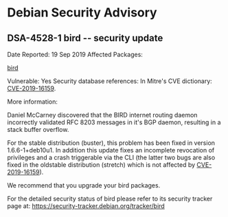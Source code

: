 
Debian Security Advisory
========================


DSA-4528-1 bird -- security update
----------------------------------



Date Reported:
19 Sep 2019
Affected Packages:

[bird](https://packages.debian.org/src:bird)

Vulnerable:
Yes
Security database references:
In Mitre's CVE dictionary: [CVE-2019-16159](https://security-tracker.debian.org/tracker/CVE-2019-16159).  

More information:

Daniel McCarney discovered that the BIRD internet routing daemon
incorrectly validated RFC 8203 messages in it's BGP daemon, resulting
in a stack buffer overflow.


For the stable distribution (buster), this problem has been fixed in
version 1.6.6-1+deb10u1. In addition this update fixes an incomplete
revocation of privileges and a crash triggerable via the CLI (the latter
two bugs are also fixed in the oldstable distribution (stretch) which is
not affected by
[CVE-2019-16159](https://security-tracker.debian.org/tracker/CVE-2019-16159)).


We recommend that you upgrade your bird packages.


For the detailed security status of bird please refer to
its security tracker page at:
<https://security-tracker.debian.org/tracker/bird>





